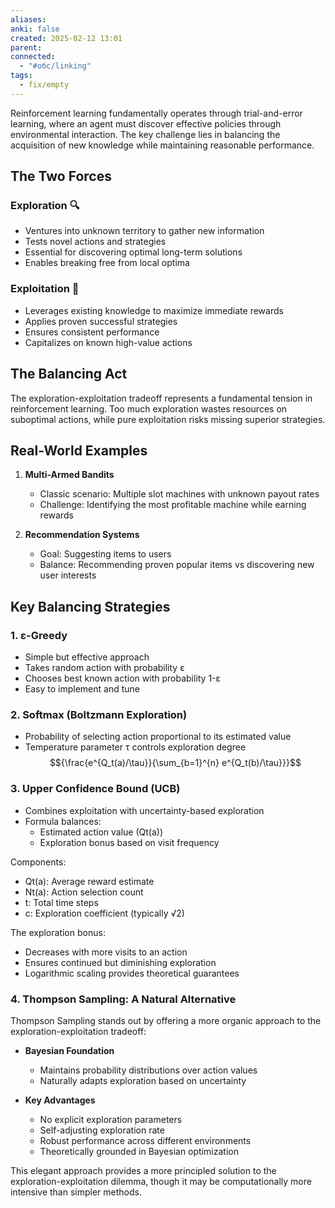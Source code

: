 ```yaml
---
aliases: 
anki: false
created: 2025-02-12 13:01
parent: 
connected:
  - "#обс/linking"
tags:
  - fix/empty
---
```

Reinforcement learning fundamentally operates through trial-and-error learning, where an agent must discover effective policies through environmental interaction. The key challenge lies in balancing the acquisition of new knowledge while maintaining reasonable performance.

## The Two Forces

### Exploration 🔍
- Ventures into unknown territory to gather new information
- Tests novel actions and strategies
- Essential for discovering optimal long-term solutions
- Enables breaking free from local optima

### Exploitation 🎯
- Leverages existing knowledge to maximize immediate rewards
- Applies proven successful strategies
- Ensures consistent performance
- Capitalizes on known high-value actions

## The Balancing Act
The exploration-exploitation tradeoff represents a fundamental tension in reinforcement learning. Too much exploration wastes resources on suboptimal actions, while pure exploitation risks missing superior strategies.

## Real-World Examples
1. **Multi-Armed Bandits**
   - Classic scenario: Multiple slot machines with unknown payout rates
   - Challenge: Identifying the most profitable machine while earning rewards

2. **Recommendation Systems**
   - Goal: Suggesting items to users
   - Balance: Recommending proven popular items vs discovering new user interests

## Key Balancing Strategies

### 1. ε-Greedy
- Simple but effective approach
- Takes random action with probability ε
- Chooses best known action with probability 1-ε
- Easy to implement and tune

### 2. Softmax (Boltzmann Exploration)
- Probability of selecting action proportional to its estimated value
- Temperature parameter τ controls exploration degree
$${\frac{e^{Q_t(a)/\tau}}{\sum_{b=1}^{n} e^{Q_t(b)/\tau}}}$$

### 3. Upper Confidence Bound (UCB)
- Combines exploitation with uncertainty-based exploration
- Formula balances:
  - Estimated action value (Qt(a))
  - Exploration bonus based on visit frequency
  
Components:
- Qt(a): Average reward estimate
- Nt(a): Action selection count
- t: Total time steps
- c: Exploration coefficient (typically √2)

The exploration bonus:
- Decreases with more visits to an action
- Ensures continued but diminishing exploration
- Logarithmic scaling provides theoretical guarantees

### 4. Thompson Sampling: A Natural Alternative
Thompson Sampling stands out by offering a more organic approach to the exploration-exploitation tradeoff:

- **Bayesian Foundation**
  - Maintains probability distributions over action values
  - Naturally adapts exploration based on uncertainty

- **Key Advantages**
  - No explicit exploration parameters
  - Self-adjusting exploration rate
  - Robust performance across different environments
  - Theoretically grounded in Bayesian optimization

This elegant approach provides a more principled solution to the exploration-exploitation dilemma, though it may be computationally more intensive than simpler methods.
